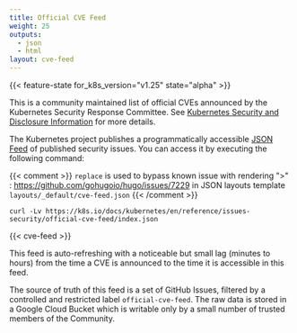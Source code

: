 ```yaml
---
title: Official CVE Feed
weight: 25
outputs:
  - json
  - html 
layout: cve-feed
---
```


{{< feature-state for_k8s_version="v1.25" state="alpha" >}}

This is a community maintained list of official CVEs announced by
the Kubernetes Security Response Committee. See
[Kubernetes Security and Disclosure Information](/docs/kubernetes/en/reference/issues-security/security/)
for more details.

The Kubernetes project publishes a programmatically accessible
[JSON Feed](/docs/kubernetes/en/reference/issues-security/official-cve-feed/index.json) of 
published security issues. You can access it by executing the following command:

{{< comment >}}
`replace` is used to bypass known issue with rendering ">"
: https://github.com/gohugoio/hugo/issues/7229 in JSON layouts template
`layouts/_default/cve-feed.json`
{{< /comment >}}

```shell
curl -Lv https://k8s.io/docs/kubernetes/en/reference/issues-security/official-cve-feed/index.json
```

{{< cve-feed >}}

<!-- | CVE ID      | Issue Summary | CVE GitHub Issue URL |
| ----------- | ----------- | --------- |
| [CVE-2021-25741](https://www.cve.org/CVERecord?id=CVE-2021-25741)      | Symlink Exchange Can Allow Host Filesystem Access | [#104980](https://github.com/kubernetes/kubernetes/issues/104980) |
| [CVE-2020-8565](https://www.cve.org/CVERecord?id=CVE-2020-8565)      | Incomplete fix for CVE-2019-11250 allows for token leak in logs when logLevel >= 9 | [#95623](https://github.com/kubernetes/kubernetes/issues/95623) | -->

This feed is auto-refreshing with a noticeable but small lag (minutes to hours)
from the time a CVE is announced to the time it is accessible in this feed.

The source of truth of this feed is a set of GitHub Issues, filtered by a controlled and
restricted label `official-cve-feed`. The raw data is stored in a Google Cloud
Bucket which is writable only by a small number of trusted members of the
Community.
